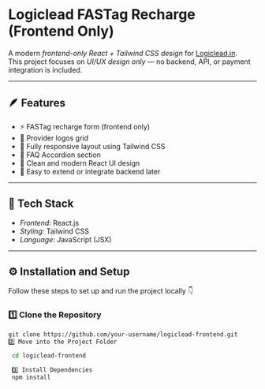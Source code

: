 # Logiclead FASTag Recharge (Frontend Only)

A modern *frontend-only React + Tailwind CSS design* for [Logiclead.in](https://logiclead.in).  
This project focuses on *UI/UX design only* — no backend, API, or payment integration is included.

---

## 🪶 Features

- ⚡ FASTag recharge form (frontend only)
- 🏦 Provider logos grid
- 🧩 Fully responsive layout using Tailwind CSS
- 💬 FAQ Accordion section
- 🎨 Clean and modern React UI design
- 🚀 Easy to extend or integrate backend later

---

## 🧩 Tech Stack

- *Frontend:* React.js  
- *Styling:* Tailwind CSS  
- *Language:* JavaScript (JSX)

---

## ⚙ Installation and Setup

Follow these steps to set up and run the project locally 👇

### 1️⃣ Clone the Repository

```bash
git clone https://github.com/your-username/logiclead-frontend.git
2️⃣ Move into the Project Folder

 cd logiclead-frontend

 3️⃣ Install Dependencies
 npm install